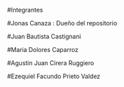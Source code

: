 #Integrantes 

#Jonas Canaza : Dueño del repositorio

#Juan Bautista Castignani

#Maria Dolores Caparroz

#Agustin Juan Cirera Ruggiero

#Ezequiel Facundo Prieto Valdez
